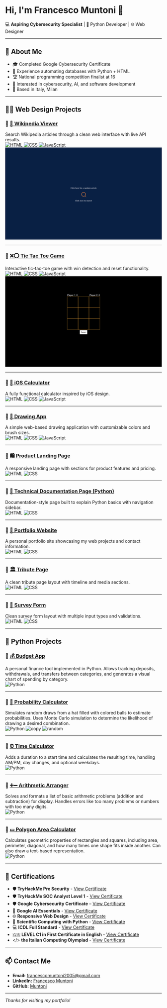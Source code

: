 # Hi, I'm Francesco Muntoni 👋

💻 **Aspiring Cybersecurity Specialist** | 🐍 Python Developer | 🌐 Web Designer

---

## 🚀 About Me
- 🎓 Completed Google Cybersecurity Certificate
- 💼 Experience automating databases with Python + HTML
- 🏆 National programming competition finalist at 16
- 🔐 Interested in cybersecurity, AI, and software development
- 📍 Based in Italy, Milan

---

## 📂🌐 Web Design Projects

### 🔹 [📰 Wikipedia Viewer](https://codepen.io/Muntoni/full/qByaLXV)
Search Wikipedia articles through a clean web interface with live API results.  
![HTML](https://img.shields.io/badge/HTML-E34F26?style=for-the-badge&logo=html5&logoColor=white) ![CSS](https://img.shields.io/badge/CSS-1572B6?style=for-the-badge&logo=css3&logoColor=white) ![JavaScript](https://img.shields.io/badge/JavaScript-F7DF1E?style=for-the-badge&logo=javascript&logoColor=black)
![Wikipedia Viewer Screenshot](assets/wikipedia-viewer.png)

---

### 🔹 [❌⭕ Tic Tac Toe Game](https://codepen.io/Muntoni/full/ExpgypK)
Interactive tic-tac-toe game with win detection and reset functionality.  
![HTML](https://img.shields.io/badge/HTML-E34F26?style=for-the-badge&logo=html5&logoColor=white)  ![CSS](https://img.shields.io/badge/CSS-1572B6?style=for-the-badge&logo=css3&logoColor=white) ![JavaScript](https://img.shields.io/badge/JavaScript-F7DF1E?style=for-the-badge&logo=javascript&logoColor=black)
![Tic Tac Toe Screenshot](assets/tic-tac-toe.png)

---

### 🔹 [🧮 iOS Calculator](https://codepen.io/Muntoni/full/wvxzWXE)
A fully functional calculator inspired by iOS design.  
![HTML](https://img.shields.io/badge/HTML-E34F26?style=for-the-badge&logo=html5&logoColor=white)  ![CSS](https://img.shields.io/badge/CSS-1572B6?style=for-the-badge&logo=css3&logoColor=white) ![JavaScript](https://img.shields.io/badge/JavaScript-F7DF1E?style=for-the-badge&logo=javascript&logoColor=black)

---

### 🔹 [🎨 Drawing App](https://codepen.io/Muntoni/full/QWBKErY)
A simple web-based drawing application with customizable colors and brush sizes.  
![HTML](https://img.shields.io/badge/HTML-E34F26?style=for-the-badge&logo=html5&logoColor=white)  ![CSS](https://img.shields.io/badge/CSS-1572B6?style=for-the-badge&logo=css3&logoColor=white) ![JavaScript](https://img.shields.io/badge/JavaScript-F7DF1E?style=for-the-badge&logo=javascript&logoColor=black)

---

### 🔹 [🛍️ Product Landing Page](https://codepen.io/Muntoni/full/poZELoZ)
A responsive landing page with sections for product features and pricing.  
![HTML](https://img.shields.io/badge/HTML-E34F26?style=for-the-badge&logo=html5&logoColor=white)  ![CSS](https://img.shields.io/badge/CSS-1572B6?style=for-the-badge&logo=css3&logoColor=white)

---

### 🔹 [📄 Technical Documentation Page (Python)](https://codepen.io/Muntoni/full/qByaodE)
Documentation-style page built to explain Python basics with navigation sidebar.  
![HTML](https://img.shields.io/badge/HTML-E34F26?style=for-the-badge&logo=html5&logoColor=white)  ![CSS](https://img.shields.io/badge/CSS-1572B6?style=for-the-badge&logo=css3&logoColor=white)

---

### 🔹 [💼 Portfolio Website](https://codepen.io/Muntoni/full/wvxzNBK)
A personal portfolio site showcasing my web projects and contact information.  
![HTML](https://img.shields.io/badge/HTML-E34F26?style=for-the-badge&logo=html5&logoColor=white) ![CSS](https://img.shields.io/badge/CSS-1572B6?style=for-the-badge&logo=css3&logoColor=white)

---

### 🔹 [🏛️ Tribute Page](https://codepen.io/Muntoni/full/wvxzmMp)
A clean tribute page layout with timeline and media sections.  
![HTML](https://img.shields.io/badge/HTML-E34F26?style=for-the-badge&logo=html5&logoColor=white) ![CSS](https://img.shields.io/badge/CSS-1572B6?style=for-the-badge&logo=css3&logoColor=white)

---

### 🔹 [📝 Survey Form](https://codepen.io/Muntoni/full/oNMzqzx)
Clean survey form layout with multiple input types and validations.  
![HTML](https://img.shields.io/badge/HTML-E34F26?style=for-the-badge&logo=html5&logoColor=white) ![CSS](https://img.shields.io/badge/CSS-1572B6?style=for-the-badge&logo=css3&logoColor=white)

---

## 📂 Python Projects

### 🔹 [💰 Budget App](assets/budget_app.py)
A personal finance tool implemented in Python. Allows tracking deposits, withdrawals, and transfers between categories, and generates a visual chart of spending by category.  
![Python](https://img.shields.io/badge/Python-3670A0?style=for-the-badge&logo=python&logoColor=white)

---

### 🔹 [🎲 Probability Calculator](assets/probability_calculator.py)
Simulates random draws from a hat filled with colored balls to estimate probabilities. Uses Monte Carlo simulation to determine the likelihood of drawing a desired combination.  
![Python](https://img.shields.io/badge/Python-3670A0?style=for-the-badge&logo=python&logoColor=white) ![copy](https://img.shields.io/badge/Library-copy-lightgrey?style=for-the-badge) ![random](https://img.shields.io/badge/Library-random-lightgrey?style=for-the-badge)

---

### 🔹 [⏰ Time Calculator](assets/time_calculator.py)
Adds a duration to a start time and calculates the resulting time, handling AM/PM, day changes, and optional weekdays.  
![Python](https://img.shields.io/badge/Python-3670A0?style=for-the-badge&logo=python&logoColor=white)

---

### 🔹 [➕➖ Arithmetic Arranger](assets/arithmetic_arranger.py)
Solves and formats a list of basic arithmetic problems (addition and subtraction) for display. Handles errors like too many problems or numbers with too many digits.  
![Python](https://img.shields.io/badge/Python-3670A0?style=for-the-badge&logo=python&logoColor=white)

---

### 🔹 [▭ Polygon Area Calculator](assets/polygon_area_calculator.py)
Calculates geometric properties of rectangles and squares, including area, perimeter, diagonal, and how many times one shape fits inside another. Can also draw a text-based representation.  
![Python](https://img.shields.io/badge/Python-3670A0?style=for-the-badge&logo=python&logoColor=white)

---

## 📜 Certifications
- 🛡️ **TryHackMe Pre Security** - [View Certificate](https://tryhackme.com/certificate/THM-URDYE7BYWJ)
- 🛡️ **TryHackMe SOC Analyst Level 1** - [View Certificate](https://tryhackme.com/certificate/THM-KZJO6NH6VT)
- 🛡️ **Google Cybersecurity Certificate** – [View Certificate](https://coursera.org/share/a1e290e0db603405e29dc2e231d9bc1d)
- 🤖 **Google AI Essentials** - [View Certificate](https://coursera.org/share/f3613dd6eda0402d582bc86ef25164d7)
- 🌐 **Responsive Web Design** - [View Certificate](https://www.freecodecamp.org/certification/francesco_muntoni/responsive-web-design)
- 🐍 **Scientific Computing with Python** - [View Certificate](https://www.freecodecamp.org/certification/francesco_muntoni/scientific-computing-with-python-v7)
- 💻 **ICDL Full Standard** - [View Certificate](assets/ICDL.pdf)
- 🇬🇧  **LEVEL C1 in First Certificate in English** - [View Certificate](assets/firstCertificate.pdf)
- </> **the Italian Computing Olympiad** - [View Certificate](assets/Olimpiadi_informatica.pdf)
---

## 📫 Contact Me
- **Email:** francescomuntoni2005@gmail.com
- **LinkedIn:** [Francesco Muntoni](www.linkedin.com/in/francesco-muntoni-a3507b257)
- **GitHub:** [Muntoni](https://github.com/Muntoni)

---
*Thanks for visiting my portfolio!*

